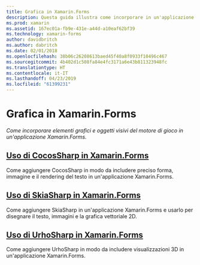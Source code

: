 ```yaml
---
title: Grafica in Xamarin.Forms
description: Questa guida illustra come incorporare in un'applicazione Xamarin.Forms, elementi grafici e oggetti visivi del motore di giochi con CocosSharp SkiaShap e UrhoSharp.
ms.prod: xamarin
ms.assetid: 167ec01a-fb9e-431e-a44d-a10eaf62bf39
ms.technology: xamarin-forms
author: davidbritch
ms.author: dabritch
ms.date: 02/01/2018
ms.openlocfilehash: 38b06c26208613baed45f40a8f0933f10496c467
ms.sourcegitcommit: 4b402d1c508fa84e4fc3171a6e43b811323948fc
ms.translationtype: HT
ms.contentlocale: it-IT
ms.lasthandoff: 04/23/2019
ms.locfileid: "61399231"
---
```

# <a name="graphics-in-xamarinforms"></a>Grafica in Xamarin.Forms

_Come incorporare elementi grafici e oggetti visivi del motore di gioco in un'applicazione Xamarin.Forms._

## <a name="using-cocossharp-in-xamarinformscocossharpmd"></a>[Uso di CocosSharp in Xamarin.Forms](cocossharp.md)

Come aggiungere CocosSharp in modo da includere preciso forma, immagine e il rendering del testo in un'applicazione Xamarin.Forms.

## <a name="using-skiasharp-in-xamarinformsskiasharpindexmd"></a>[Uso di SkiaSharp in Xamarin.Forms](skiasharp/index.md)

Come aggiungere SkiaSharp in un'applicazione Xamarin.Forms e usarlo per disegnare il testo, immagini e la grafica vettoriale 2D.

## <a name="using-urhosharp-in-xamarinformsurhosharpmd"></a>[Uso di UrhoSharp in Xamarin.Forms](urhosharp.md)

Come aggiungere UrhoSharp in modo da includere visualizzazioni 3D in un'applicazione Xamarin.Forms.
